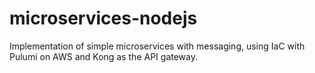 # microservices-nodejs

Implementation of simple microservices with messaging, using IaC with Pulumi on AWS and Kong as the API gateway.